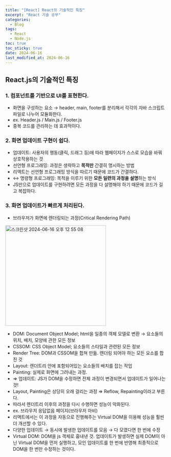 ```yaml
---
title: "[React] React의 기술적인 특징"
excerpt: "React 기술 공부"
categories:
  - Blog
tags:
  - React
  - Node.js
toc: true
toc_sticky: true
date: 2024-06-16
last_modified_at: 2024-06-16
---
```


## React.js의 기술적인 특징

### 1. 컴포넌트를 기반으로 UI를 표현한다.

- 화면을 구성하는 요소 → header, main, footer를 분리해서 각각의 자바 스크립트 파일로 나누어 모듈화한다.
- ex. Header.js / Main.js / Footer.js
- 중복 코드를 관리하는 데 효과적이다.

### 2. 화면 업데이트 구현이 쉽다.

- 업데이트: 사용자의 행동(클릭, 드래그 등)에 따라 웹페이지가 스스로 모습을 바꿔 상호작용하는 것
- 선언형 프로그래밍: 과정은 생략하고 **목적만** 간결히 명시하는 방법
- 리액트는 선언형 프로그래밍 방식을 따르기 때문에 코드가 간결하다.
- ↔ 명령형 프로그래밍: 목적을 이루기 위한 **모든 일련의 과정을 설명**하는 방식
- JS만으로 업데이트를 구현하려면 모든 과정을 다 설명해야 하기 때문에 코드가 길고 복잡하다.

### 3. 화면 업데이트가 빠르게 처리된다.

- 브라우저가 화면에 렌더링되는 과정(Critical Rendering Path)
 <img width="314" alt="스크린샷 2024-06-16 오후 12 55 08" src="https://github.com/SejinPrk/SejinPrk.github.io/assets/150787016/05805588-107d-43aa-8091-05fc021f5f7e">

  
- DOM: Document Object Model; html을 일종의 객체 모델로 변환 → 요소들의 위치, 배치, 모양에 관한 모든 정보
- CSSOM: CSS Object Model; 요소들의 스타일과 관련된 모든 정보
- Render Tree: DOM과 CSSOM을 합쳐 만듦. 렌더링 되어야 하는 모든 요소를 합친 것
- Layout: 렌더트리 안에 포함되어있는 요소들의 배치를 잡는 작업
- Painting: 실제로 화면에 그려내는 과정.
- ⇒ 업데이트: JS가 DOM을 수정하면 전체 과정이 변경되면서 업데이트가 일어나는 것!
- Layout, Painting은 상당히 오래 걸리는 과정 ⇒ Reflow, Repainting이라고 부른다.
- 따라서 렌더트리 이후의 과정을 다시 수행하면 성능이 악화된다.
- ex. 브라우저 응답없음 페이지(브라우저 마비)
- 리액트에서는 이 과정을 자동으로 진행해주는 Virtual DOM을 이용해 성능을 훨씬 더 개선할 수 있다.
- 다양한 업데이트 → 동시에 발생한 업데이트를 모음 → 다 모였다면 한 번에 수정
- Virtual DOM: DOM을 js 객체로 흉내낸 것. 업데이트가 발생하면 실제 DOM이 아닌 Virtual DOM을 먼저 실행하고, 모인 업데이트를 한 번에 반영해 최종적으로 DOM을 한 번만 수정하는 것이다.
